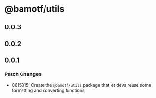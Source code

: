 # @bamotf/utils

## 0.0.3

## 0.0.2

## 0.0.1

### Patch Changes

- 0615815: Create the `@bamotf/utils` package that let devs reuse some
  formatting and converting functions
